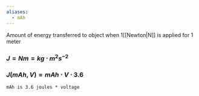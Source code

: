 ```yaml
---
aliases:
  - mAh
---
```

Amount of energy transferred to object when $1$[[Newton|N]] is applied for 1 meter
### $J=Nm=kg\cdot m^2s^{-2}$
### $J(mAh, V)=mAh\cdot V\cdot3.6$
`mAh is 3.6 joules * voltage`
